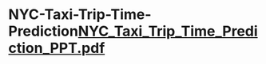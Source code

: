 # NYC-Taxi-Trip-Time-Prediction[NYC_Taxi_Trip_Time_Prediction_PPT.pdf](https://github.com/AmirKhan6219/NYC-Taxi-Trip-Time-Prediction/files/7785322/NYC_Taxi_Trip_Time_Prediction_PPT.pdf)
